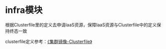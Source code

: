 # infra模块

根据Clusterfile里的定义去申请IaaS资源，保障IaaS资源与Clusterfile中的定义保持终态一致

clusterfile定义参考：[《集群镜像-Clusterfile》](https://yuque.antfin.com/docs/share/04e3e12d-33c9-40a4-89be-9d5e49f48302?#)
